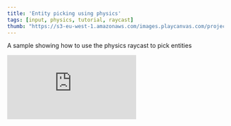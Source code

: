 ```yaml
---
title: 'Entity picking using physics'
tags: [input, physics, tutorial, raycast]
thumb: "https://s3-eu-west-1.amazonaws.com/images.playcanvas.com/projects/12/410547/4B3EC7-image-75.jpg"
---
```


A sample showing how to use the physics raycast to pick entities

<div className="iframe-container">
    <iframe loading="lazy" src="https://playcanv.as/p/J02HZ0PC/" title="Entity picking using physics" webkitallowfullscreen="true" mozallowfullscreen="true" allow="autoplay" allowfullscreen="true" allowvr="" scrolling="no" frameborder="0" />
</div>
